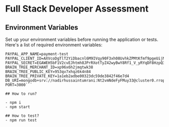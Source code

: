# Full Stack Developer Assessment

## Environment Variables

Set up your environment variables before running the application or tests. Here's a list of required environment variables:

```
PAYPAL_APP_NAME=payment-test
PAYPAL_CLIENT_ID=AXVcoDgTlT2YiDbacnl6M9IVqy90F3xh08UvhkZPMtKfmf9pgeUijMIqaaxIT2_C9WlCHZF4Py4hM9k9
PAYPAL_SECRET=EGAWEH5bF1V2cvEJhtmh8JPrRXotTyZ42wyBwY8Rf1_V_yRYqDF8HzpQ3b0tPm7sEzKd69W46hwM4xHE
BRAIN_TREE_MERCHANT_ID=xp96x6h2jmqtwk38
BRAIN_TREE_PUBLIC_KEY=953qv7xhqz6k4n84
BRAIN_TREE_PRIVATE_KEY=1a1eb2adbe00323dc59de3842f46e7d4
DB_URI=mongodb+srv://nadirhussaintumrani:Nt2vmNdeFyFMuy33@cluster0.rropqnp.mongodb.net/payment_gateway
PORT=3000```

## How to run?

- npm i
- npm start

## How to test?
- npm run test
